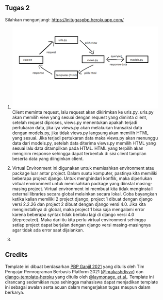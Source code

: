 

## Tugas 2

Silahkan mengunjungi: https://initugaspbp.herokuapp.com/

1. ![alt text](https://github.com/jasonirvine76/django-pbp-tugas/blob/main/images/workflows.png)
Client meminta request, lalu request akan dikirimkan ke urls.py. urls.py akan memilih view yang sesuai dengan request yang diminta client, setelah request diproses, views.py menentukan apakah terjadi pertukaran data, jika iya views.py akan melakukan transaksi data dengan models.py, jika tidak views.py langsung akan memilih HTML yang sesuai. Jika terjadi pertukaran data maka views.py akan menunggu data dari models.py, setelah data diterima views.py memilih HTML yang sesuai lalu data ditampilkan pada HTML. HTML yang terpilih akan mengirim response sehingga dapat terbentuk di sisi client tampilan beserta data yang diinginkan client.

2. Virtual Environment ini digunakan untuk memisahkan environment atau package luar antar project. Dalam suatu komputer, pastinya kita memiliki beberapa project django. Untuk menghindari konflik, maka diperlukan virtual environment untuk memisahkan package yang diinstal masing-masing project. Virtual environment ini membuat kita tidak menginstall external libraries secara global melainkan secara lokal. Coba bayangkan ketika kalian memiliki 2 project django, project 1 dibuat dengan django versi 2.2.26 dan project 2 dibuat dengan django versi 4.0. Jika kita menginstallnya di global, maka project 1 bisa saja mengalami error karena beberapa syntax tidak berlaku lagi di django versi 4.0 (deprecated). Maka dari itu kita perlu virtual environment sehingga setiap project dapat berjalan dengan django versi masing-masingnya agar tidak ada error saat dijalankan.

3. 



## Credits

Template ini dibuat berdasarkan [PBP Ganjil 2021](https://gitlab.com/PBP-2021/pbp-lab) yang ditulis oleh Tim Pengajar Pemrograman Berbasis Platform 2021 ([@prakashdivyy](https://gitlab.com/prakashdivyy)) dan [django-template-heroku](https://github.com/laymonage/django-template-heroku) yang ditulis oleh [@laymonage, et al.](https://github.com/laymonage). Template ini dirancang sedemikian rupa sehingga mahasiswa dapat menjadikan template ini sebagai awalan serta acuan dalam mengerjakan tugas maupun dalam berkarya.
